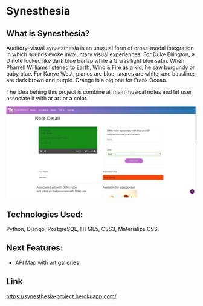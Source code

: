 # Synesthesia

## What is Synesthesia?
Auditory–visual synaesthesia is an unusual form of cross-modal integration in which sounds evoke involuntary visual experiences. 
For Duke Ellington, a D note looked like dark blue burlap while a G was light blue satin. When Pharrell Williams listened to Earth, Wind & Fire as a kid, he saw burgundy or baby blue. For Kanye West, pianos are blue, snares are white, and basslines are dark brown and purple. Orange is a big one for Frank Ocean.

The idea behing this project is combine all main musical notes and let user associate it with ar art or a color.

![Signup](/assets/note_detail.jpg)

## Technologies Used:
Python,
Django,
PostgreSQL,
HTML5,
CSS3,
Materialize CSS.

## Next Features:

* API Map with art galleries

## Link
https://synesthesia-project.herokuapp.com/
